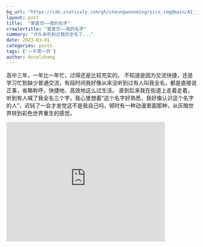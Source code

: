 ```yaml
---
bg_url: "https://cdn.staticaly.com/gh/cheungwoonming/picx_img@main/AI_img/AI-image-006.png"
layout: post
title:  "第壹页——我的名字"
crawlertitle: "第壹页——我的名字"
summary: "许久未听到过我的全名了..."
date: 2023-03-01
categories: posts
tags: ['一千零一页']
author: Accelzhang
---
```


高中三年，一年比一年忙，过得还是比较充实的。
不知道是因为交流快捷，还是学习忙到缺少普通交流，有段时间我好像从来没听到过有人叫我全名，都是直接说正事，省略称呼，快捷地、高效地这么过生活。
直到后来我在街道上走着走着，听到有人喊了我全名三个字，我心里想着“这个名字好熟悉，我好像认识这个名字的人”，迟钝了一会才发觉这不是我自己吗，顿时有一种动漫里面那种，从灰暗世界转到彩色世界重生的感觉。

<iframe width="420" height="315" src="https://www.bilibili.com/video/BV1hR4y1M7hB/?spm_id_from=333.999.0.0&vd_source=33431dc2f9658c3640c53f4357bd3378" frameborder="0" allowfullscreen></iframe>
